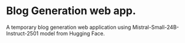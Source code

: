 # Blog Generation web app.
A temporary blog generation web application using Mistral-Small-24B-Instruct-2501 model from Hugging Face.
